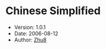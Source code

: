 Chinese Simplified
==================

* Version: 1.0.1
* Date: 2006-08-12
* Author: [Zhu8](http://sourceforge.net/users/zhu8/)
